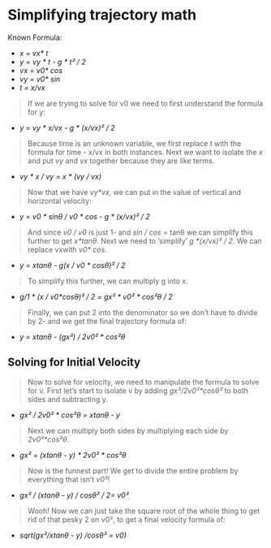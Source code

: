 # Simplifying trajectory math

Known Formula:

* *x = vx\* t*
* *y = vy \* t - g \* t² / 2*
* *vx = v0\* cos*
* *vy = v0\* sin*
* *t = x/vx*

>If we are trying to solve for v0 we need to first understand the formula for y:

* *y = vy \* x/vx - g \* (x/vx)² / 2*

>Because time is an unknown variable, we first replace t with the formula for time - x/vx in both instances. Next we want to isolate the *x* and put *vy* and *vx* together because they are like terms.

* *vy \* x / vy = x \* (vy / vx)*

>Now that we have *vy\*vx*, we can put in the value of vertical and horizontal velocity:

* *y = v0 \* sinθ / v0 * cos - g \* (x/vx)² / 2*


>And since *v0 / v0* is just 1- and *sin / cos* = tanθ we can simplify this further to get *x\*tanθ*.
>Next we need to ‘simplify’ *g \*(x/vx)² / 2*. We can replace vxwith *v0\* cos*.

* *y = xtanθ - g(x / v0 \* cosθ)² / 2*

>To simplify this further, we can multiply g into x.

* *g/1 \* (x / v0\*cosθ)² / 2 = gx² * v0² \* cos²θ / 2* 

>Finally, we can put 2 into the denominator so we don’t have to divide by 2- and we get the final trajectory formula of:

* *y = xtanθ - (gx²) / 2v0² \* cos²θ*

## Solving for Initial Velocity

>Now to solve for velocity, we need to manipulate the formula to solve for v. First let’s start to isolate v by adding *gx²/2v0²\*cosθ²* to both sides and subtracting y.

* *gx² / 2v0² \* cos²θ = xtanθ - y*

>Next we can multiply both sides by multiplying each side by *2v0²\*cos²θ*.

* *gx² = (xtanθ - y) \* 2v0² \* cos²θ*

>Now is the funnest part! We get to divide the entire problem by everything that isn’t *v0²*!

* *gx² / (xtanθ - y) / cosθ² / 2= v0²*

>Wooh! Now we can just take the square root of the whole thing to get rid of that pesky 2 on v0², to get a final velocity formula of:

* *sqrt(gx²/xtanθ - y) /cosθ² = v0)*
